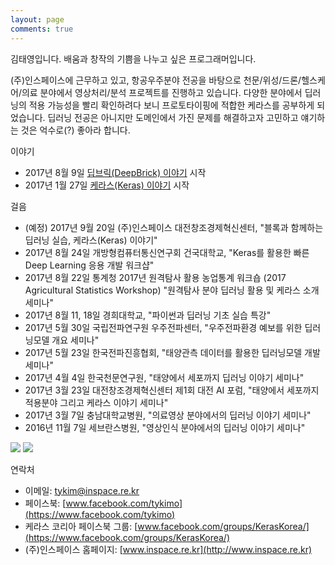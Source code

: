 ```yaml
---
layout: page
comments: true
---
```

김태영입니다. 배움과 창작의 기쁨을 나누고 싶은 프로그래머입니다.

(주)인스페이스에 근무하고 있고, 항공우주분야 전공을 바탕으로 천문/위성/드론/헬스케어/의료 분야에서 영상처리/분석 프로젝트를 진행하고 있습니다. 다양한 분야에서 딥러닝의 적용 가능성을 빨리 확인하려다 보니 프로토타이핑에 적합한 케라스를 공부하게 되었습니다. 딥러닝 전공은 아니지만 도메인에서 가진 문제를 해결하고자 고민하고 얘기하는 것은 억수로(?) 좋아라 합니다. 

이야기
- 2017년 8월 9일 [딥브릭(DeepBrick) 이야기](https://tykimos.github.io/Keras/2017/08/09/DeepBrick_Talk/) 시작
- 2017년 1월 27일 [케라스(Keras) 이야기](https://tykimos.github.io/Keras/2017/01/27/Keras_Talk/) 시작

걸음
- (예정) 2017년 9월 20일 (주)인스페이스 대전창조경제혁신센터, "블록과 함께하는 딥러닝 실습, 케라스(Keras) 이야기"
- 2017년 8월 24일 개방형컴퓨터통신연구회 건국대학교, "Keras를 활용한 빠른 Deep Learning 응용 개발 워크샵"
- 2017년 8월 22일 통계청 2017년 원격탐사 활용 농업통계 워크숍 (2017 Agricultural Statistics Workshop) "원격탐사 분야 딥러닝 활용 및 케라스 소개 세미나"
- 2017년 8월 11, 18일 경희대학교, "파이썬과 딥러닝 기초 실습 특강"
- 2017년 5월 30일 국립전파연구원 우주전파센터, "우주전파환경 예보를 위한 딥러닝모델 개요 세미나"
- 2017년 5월 23일 한국전파진흥협회, "태양관측 데이터를 활용한 딥러닝모델 개발 세미나"
- 2017년 4월 4일 한국천문연구원, "태양에서 세포까지 딥러닝 이야기 세미나"
- 2017년 3월 23일 대전창조경제혁신센터 제1회 대전 AI 포럼, "태양에서 세포까지 적용분야 그리고 케라스 이야기 세미나"
- 2017년 3월 7일 충남대학교병원, "의료영상 분야에서의 딥러닝 이야기 세미나"
- 2016년 11월 7일 세브란스병원, "영상인식 분야에서의 딥러닝 이야기 세미나"

<img src="http://tykimos.github.io/Keras/images/face1.jpg">
<img src="http://tykimos.github.io/Keras/images/face2.jpg">

연락처

- 이메일: [tykim@inspace.re.kr](mailto:tykim@inspace.re.kr)
- 페이스북: [www.facebook.com/tykimo](https://www.facebook.com/tykimo)
- 케라스 코리아 페이스북 그룹: [www.facebook.com/groups/KerasKorea/](https://www.facebook.com/groups/KerasKorea/)
- (주)인스페이스 홈페이지: [www.inspace.re.kr](http://www.inspace.re.kr)